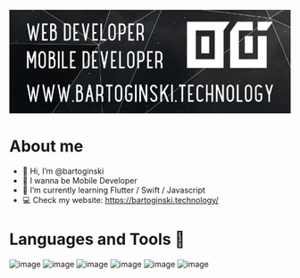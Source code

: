 ![banner](./banner2.png)
# About me
- 👋 Hi, I’m @bartoginski
- 📱 I wanna be Mobile Developer
- 🌱 I’m currently learning Flutter / Swift / Javascript
- 💻 Check my website: https://bartoginski.technology/


# Languages and Tools 🚀
![image](https://img.shields.io/badge/JavaScript-F7DF1E?style=for-the-badge&logo=javascript&logoColor=black)
![image](https://img.shields.io/badge/React-20232A?style=for-the-badge&logo=react&logoColor=61DAFB)
![image](https://img.shields.io/badge/Swift-FA7343?style=for-the-badge&logo=swift&logoColor=white)
![image](https://img.shields.io/badge/Flutter-02569B?style=for-the-badge&logo=flutter&logoColor=white)
![image](https://img.shields.io/badge/Tailwind_CSS-38B2AC?style=for-the-badge&logo=tailwind-css&logoColor=white)
![image](https://img.shields.io/badge/Wordpress-21759B?style=for-the-badge&logo=wordpress&logoColor=white)
